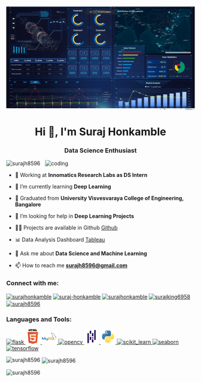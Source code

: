 ![logo](https://github.com/surajh8596/surajh8596/blob/main/ds.gif)
<h1 align="center">Hi 👋, I'm Suraj Honkamble</h1>
<h3 align="center">Data Science Enthusiast</h3>

<img align="right" alt="coding" width="400" src="https://capturly.com/blog/wp-content/uploads/2018/02/Data-Website-Analytics.gif">

<p align="left"> <img src="https://komarev.com/ghpvc/?username=surajh8596&label=Profile%20views&color=0e75b6&style=flat" alt="surajh8596" /> </p>

- 🔭 Working at **Innomatics Research Labs as DS Intern**

- 🌱 I’m currently learning **Deep Learning**

- 👯 Graduated from **University Visvesvaraya College of Engineering, Bangalore**

- 🤝 I’m looking for help in **Deep Learning Projects**

- 👨‍💻 Projects are available in Github [Github](https://github.com/surajh8596/surajh8596)

- 📊 Data Analysis Dashboard [Tableau](https://public.tableau.com/app/profile/suraj.honkamble)

- 💬 Ask me about **Data Science and Machine Learning**

- 📫 How to reach me **surajh8596@gmail.com**

<h3 align="left">Connect with me:</h3>
<p align="left">
<a href="https://linkedin.com/in/surajhonkamble" target="blank"><img align="center" src="https://raw.githubusercontent.com/rahuldkjain/github-profile-readme-generator/master/src/images/icons/Social/linked-in-alt.svg" alt="surajhonkamble" height="30" width="40" /></a>
<a href="https://stackoverflow.com/users/suraj-honkamble" target="blank"><img align="center" src="https://raw.githubusercontent.com/rahuldkjain/github-profile-readme-generator/master/src/images/icons/Social/stack-overflow.svg" alt="suraj-honkamble" height="30" width="40" /></a>
<a href="https://kaggle.com/surajhonkamble" target="blank"><img align="center" src="https://raw.githubusercontent.com/rahuldkjain/github-profile-readme-generator/master/src/images/icons/Social/kaggle.svg" alt="surajhonkamble" height="30" width="40" /></a>
<a href="https://instagram.com/surajking6958" target="blank"><img align="center" src="https://raw.githubusercontent.com/rahuldkjain/github-profile-readme-generator/master/src/images/icons/Social/instagram.svg" alt="surajking6958" height="30" width="40" /></a>
<a href="https://www.hackerrank.com/surajh8596" target="blank"><img align="center" src="https://raw.githubusercontent.com/rahuldkjain/github-profile-readme-generator/master/src/images/icons/Social/hackerrank.svg" alt="surajh8596" height="30" width="40" /></a>
</p>

<h3 align="left">Languages and Tools:</h3>
<p align="left"> <a href="https://flask.palletsprojects.com/" target="_blank" rel="noreferrer"> <img src="https://www.vectorlogo.zone/logos/pocoo_flask/pocoo_flask-icon.svg" alt="flask" width="40" height="40"/> </a> <a href="https://www.w3.org/html/" target="_blank" rel="noreferrer"> <img src="https://raw.githubusercontent.com/devicons/devicon/master/icons/html5/html5-original-wordmark.svg" alt="html5" width="40" height="40"/> </a> <a href="https://www.mysql.com/" target="_blank" rel="noreferrer"> <img src="https://raw.githubusercontent.com/devicons/devicon/master/icons/mysql/mysql-original-wordmark.svg" alt="mysql" width="40" height="40"/> </a> <a href="https://opencv.org/" target="_blank" rel="noreferrer"> <img src="https://www.vectorlogo.zone/logos/opencv/opencv-icon.svg" alt="opencv" width="40" height="40"/> </a> <a href="https://pandas.pydata.org/" target="_blank" rel="noreferrer"> <img src="https://raw.githubusercontent.com/devicons/devicon/2ae2a900d2f041da66e950e4d48052658d850630/icons/pandas/pandas-original.svg" alt="pandas" width="40" height="40"/> </a> <a href="https://www.python.org" target="_blank" rel="noreferrer"> <img src="https://raw.githubusercontent.com/devicons/devicon/master/icons/python/python-original.svg" alt="python" width="40" height="40"/> </a> <a href="https://scikit-learn.org/" target="_blank" rel="noreferrer"> <img src="https://upload.wikimedia.org/wikipedia/commons/0/05/Scikit_learn_logo_small.svg" alt="scikit_learn" width="40" height="40"/> </a> <a href="https://seaborn.pydata.org/" target="_blank" rel="noreferrer"> <img src="https://seaborn.pydata.org/_images/logo-mark-lightbg.svg" alt="seaborn" width="40" height="40"/> </a> <a href="https://www.tensorflow.org" target="_blank" rel="noreferrer"> <img src="https://www.vectorlogo.zone/logos/tensorflow/tensorflow-icon.svg" alt="tensorflow" width="40" height="40"/> </a> </p>

<p><img align="left" src="https://github-readme-stats.vercel.app/api/top-langs?username=surajh8596&show_icons=true&locale=en&layout=compact" alt="surajh8596" /></p>

<p>&nbsp;<img align="center" src="https://github-readme-stats.vercel.app/api?username=surajh8596&show_icons=true&locale=en" alt="surajh8596" /></p>

<p><img align="center" src="https://github-readme-streak-stats.herokuapp.com/?user=surajh8596&" alt="surajh8596" /></p>

